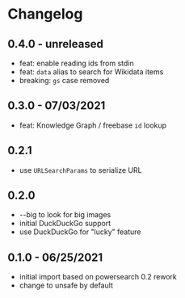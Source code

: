# Changelog

## 0.4.0 - unreleased

* feat: enable reading ids from stdin
* feat: `data` alias to search for Wikidata items
* breaking: `gs` case removed

## 0.3.0 - 07/03/2021

* feat: Knowledge Graph / freebase `id` lookup

## 0.2.1

* use `URLSearchParams` to serialize URL

## 0.2.0

* --big to look for big images
* initial DuckDuckGo support
* use DuckDuckGo for "lucky" feature

## 0.1.0 - 06/25/2021

* initial import based on powersearch 0.2 rework
* change to unsafe by default
